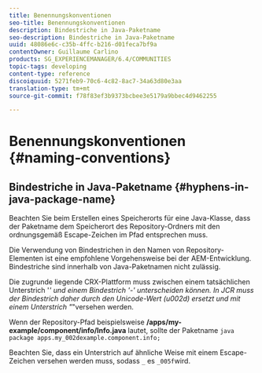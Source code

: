 ```yaml
---
title: Benennungskonventionen
seo-title: Benennungskonventionen
description: Bindestriche in Java-Paketname
seo-description: Bindestriche in Java-Paketname
uuid: 48086e6c-c35b-4ffc-b216-d01feca7bf9a
contentOwner: Guillaume Carlino
products: SG_EXPERIENCEMANAGER/6.4/COMMUNITIES
topic-tags: developing
content-type: reference
discoiquuid: 5271feb9-70c6-4c82-8ac7-34a63d80e3aa
translation-type: tm+mt
source-git-commit: f78f83ef3b9373bcbee3e5179a9bbec4d9462255

---
```



# Benennungskonventionen {#naming-conventions}

## Bindestriche in Java-Paketname {#hyphens-in-java-package-name}

Beachten Sie beim Erstellen eines Speicherorts für eine Java-Klasse, dass der Paketname dem Speicherort des Repository-Ordners mit den ordnungsgemäß Escape-Zeichen im Pfad entsprechen muss.

Die Verwendung von Bindestrichen in den Namen von Repository-Elementen ist eine empfohlene Vorgehensweise bei der AEM-Entwicklung. Bindestriche sind innerhalb von Java-Paketnamen nicht zulässig.

Die zugrunde liegende CRX-Plattform muss zwischen einem tatsächlichen Unterstrich &#39;_&#39; und einem Bindestrich &#39;-&#39; unterscheiden können. In JCR muss der Bindestrich daher durch den Unicode-Wert (u002d) ersetzt und mit einem Unterstrich &quot;_&quot;versehen werden.

Wenn der Repository-Pfad beispielsweise **/apps/my-example/component/info/Info.java** lautet, sollte der Paketname `java package apps.my_002dexample.component.info;`

Beachten Sie, dass ein Unterstrich auf ähnliche Weise mit einem Escape-Zeichen versehen werden muss, sodass `_` es `_005f`wird.
